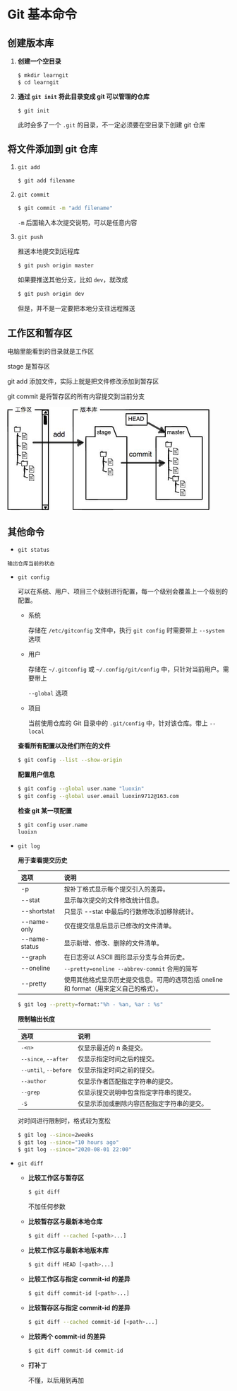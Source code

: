 # Git 基本命令

## 创建版本库

1.  **创建一个空目录**

    ```shell
    $ mkdir learngit
    $ cd learngit
    ```

2.  **通过 `git init` 将此目录变成 git 可以管理的仓库**

    ```shell
    $ git init
    ```

    此时会多了一个 `.git` 的目录，不一定必须要在空目录下创建 git 仓库



## 将文件添加到 git 仓库

1.  `git add`

    ```bash
    $ git add filename
    ```

2.  `git commit`

    ```bash
    $ git commit -m "add filename"
    ```

    `-m` 后面输入本次提交说明，可以是任意内容
    
3.  `git push`

    推送本地提交到远程库

    ```bash
    $ git push origin master
    ```

    如果要推送其他分支，比如 `dev`，就改成

    ```bash
    $ git push origin dev
    ```

    但是，并不是一定要把本地分支往远程推送



## 工作区和暂存区

电脑里能看到的目录就是工作区

stage 是暂存区

git add 添加文件，实际上就是把文件修改添加到暂存区

git commit 是将暂存区的所有内容提交到当前分支

![](./工作区暂存区.jpeg)

## 其他命令

-    `git status`

    输出仓库当前的状态

-   `git config`

    可以在系统、用户、项目三个级别进行配置，每一个级别会覆盖上一个级别的配置。

    -   系统

        存储在 `/etc/gitconfig` 文件中，执行 `git config` 时需要带上 `--system` 选项

    -   用户

        存储在 `~/.gitconfig` 或 `~/.config/git/config` 中，只针对当前用户。需要带上

         `--global` 选项

    -   项目

        当前使用仓库的 Git 目录中的 `.git/config` 中，针对该仓库。带上 `--local`

    **查看所有配置以及他们所在的文件**

    ```bash
    $ git config --list --show-origin
    ```

    **配置用户信息**

    ```bash
    $ git config --global user.name "luoxin"
    $ git config --global user.email luoxin9712@163.com
    ```

    **检查 git 某一项配置**

    ```bash
    $ git config user.name
    luoixn
    ```

-   `git log`

    **用于查看提交历史**

    | 选项          | 说明                                                         |
    | ------------- | ------------------------------------------------------------ |
    | -p            | 按补丁格式显示每个提交引入的差异。                           |
    | --stat        | 显示每次提交的文件修改统计信息。                             |
    | --shortstat   | 只显示 --stat 中最后的行数修改添加移除统计。                 |
    | --name-only   | 仅在提交信息后显示已修改的文件清单。                         |
    | --name-status | 显示新增、修改、删除的文件清单。                             |
    | --graph       | 在日志旁以 ASCII 图形显示分支与合并历史。                    |
    | --oneline     | `--pretty=oneline --abbrev-commit` 合用的简写                |
    | --pretty      | 使用其他格式显示历史提交信息。可用的选项包括 oneline和 format（用来定义自己的格式）。 |

    ```bash
    $ git log --pretty=format:"%h - %an, %ar : %s"
    ```

    

    **限制输出长度**

    | 选项                  | 说明                                       |
    | --------------------- | ------------------------------------------ |
    | `-<n>`                | 仅显示最近的 n 条提交。                    |
    | `--since`, `--after`  | 仅显示指定时间之后的提交。                 |
    | `--until`, `--before` | 仅显示指定时间之前的提交。                 |
    | `--author`            | 仅显示作者匹配指定字符串的提交。           |
    | `--grep`              | 仅显示提交说明中包含指定字符串的提交。     |
    | `-S`                  | 仅显示添加或删除内容匹配指定字符串的提交。 |

    对时间进行限制时，格式较为宽松

    ```bash
    $ git log --since=2weeks
    $ git log --since="10 hours ago"
    $ git log --since="2020-08-01 22:00"
    ```

-   `git diff`

    -   **比较工作区与暂存区**

        ```bash
        $ git diff
        ```

        不加任何参数
        
    -   **比较暂存区与最新本地仓库**
    
        ```bash
        $ git diff --cached [<path>...]
        ```
    
    -   **比较工作区与最新本地版本库**
    
        ```bash
        $ git diff HEAD [<path>...]
        ```
    
    -   **比较工作区与指定 commit-id 的差异**
    
        ```bash
        $ git diff commit-id [<path>...]
        ```
    
    -   **比较暂存区与指定 commit-id 的差异**
    
        ```bash
        $ git diff --cached commit-id [<path>...]
        ```
    
    -   **比较两个 commit-id  的差异**
    
        ```bash
        $ git diff commit-id commit-id
        ```
    
    -   **打补丁**
    
        不懂，以后用到再加

